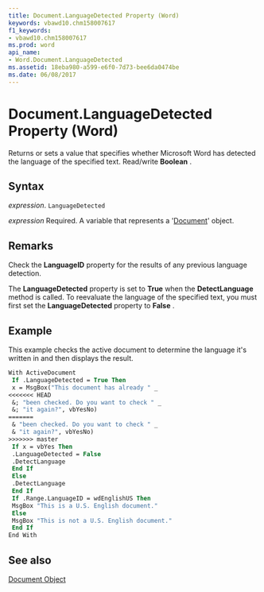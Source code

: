 ```yaml
---
title: Document.LanguageDetected Property (Word)
keywords: vbawd10.chm158007617
f1_keywords:
- vbawd10.chm158007617
ms.prod: word
api_name:
- Word.Document.LanguageDetected
ms.assetid: 18eba980-a599-e6f0-7d73-bee6da0474be
ms.date: 06/08/2017
---
```



# Document.LanguageDetected Property (Word)

Returns or sets a value that specifies whether Microsoft Word has detected the language of the specified text. Read/write  **Boolean** .


## Syntax

 _expression_. `LanguageDetected`

 _expression_ Required. A variable that represents a '[Document](Word.Document.md)' object.


## Remarks

Check the  **LanguageID** property for the results of any previous language detection.

The  **LanguageDetected** property is set to **True** when the **DetectLanguage** method is called. To reevaluate the language of the specified text, you must first set the **LanguageDetected** property to **False** .


## Example

This example checks the active document to determine the language it's written in and then displays the result.


```vb
With ActiveDocument 
 If .LanguageDetected = True Then 
 x = MsgBox("This document has already " _ 
<<<<<<< HEAD
 &; "been checked. Do you want to check " _ 
 &; "it again?", vbYesNo) 
=======
 & "been checked. Do you want to check " _ 
 & "it again?", vbYesNo) 
>>>>>>> master
 If x = vbYes Then 
 .LanguageDetected = False 
 .DetectLanguage 
 End If 
 Else 
 .DetectLanguage 
 End If 
 If .Range.LanguageID = wdEnglishUS Then 
 MsgBox "This is a U.S. English document." 
 Else 
 MsgBox "This is not a U.S. English document." 
 End If 
End With
```


## See also


[Document Object](Word.Document.md)

